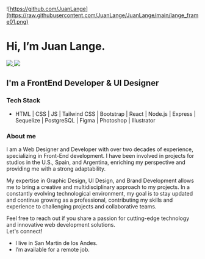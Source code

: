 ![https://github.com/JuanLange](https://raw.githubusercontent.com/JuanLange/JuanLange/main/lange_frame01.png)
# Hi, I’m Juan Lange.

<p>
  <a href="https://www.linkedin.com/in/juancarloslange">
    <img src="https://img.shields.io/badge/-Juan%20Lange-034fa1?logo=Linkedin&logoColor=white&link=https://www.linkedin.com/in/juancarloslange" />
  </a>
  <a href="mailto:juancarloslanges@gmail.com">
    <img src="https://img.shields.io/badge/-juancarloslange@gmail.com-034fa1?logo=Gmail&logoColor=white&link=mailto:juancarloslange@gmail.com" />
  </a>
</p>

## I'm a FrontEnd Developer & UI Designer

### Tech Stack
- HTML | CSS | JS | Tailwind CSS | Bootstrap | React | Node.js | Express | Sequelize | PostgreSQL | Figma | Photoshop | Illustrator

### About me

I am a Web Designer and Developer with over two decades of experience, specializing in Front-End development.
I have been involved in projects for studios in the U.S., Spain, and Argentina, enriching my perspective and providing me with a strong adaptability.

My expertise in Graphic Design, UI Design, and Brand Development allows me to bring a creative and multidisciplinary approach to my projects.
In a constantly evolving technological environment, my goal is to stay updated and continue growing as a professional, contributing my skills and experience to challenging projects and collaborative teams.

Feel free to reach out if you share a passion for cutting-edge technology and innovative web development solutions.
<br>Let's connect!

- I live in San Martin de los Andes.
- I’m available for a remote job.

